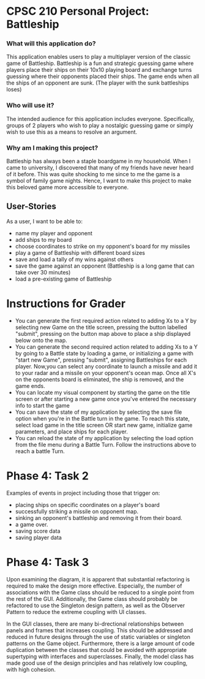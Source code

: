 # CPSC 210 Personal Project: Battleship

### What will this application do?

This application enables users to play a multiplayer version of the classic game of Battleship. Battleship is a fun and
strategic guessing game where players place their ships on their 10x10 playing board and exchange turns guessing where their opponents placed their ships. The game ends when all the ships of an opponent are sunk. (The player with the sunk battleships loses)

### Who will use it?
The intended audience for this application includes everyone. Specifically, groups of 2 players who wish to play a
nostalgic guessing game or simply wish to use this as a means to resolve an argument.

### Why am I making this project?
Battleship has always been a staple boardgame in my household. When I came to university, I discovered that many of my
friends have never heard of it before. This was quite shocking to me since to me the game is a symbol of family game
nights. Hence, I want to make this project to make this beloved game more accessible to everyone.


## User-Stories


As a user, I want to be able to:
- name my player and opponent
- add ships to my board
- choose coordinates to strike on my opponent's board for my missiles
- play a game of Battleship with different board sizes
- save and load a tally of my wins against others
- save the game against an opponent (Battleship is a long game that can take over 30 minutes)
- load a pre-existing game of Battleship

# Instructions for Grader

- You can generate the first required action related to adding Xs to a Y by selecting new Game on the title screen, 
  pressing the button labelled "submit", pressing on the button map above to place a ship displayed below onto the map. 
- You can generate the second required action related to adding Xs to a Y by going to a Battle state by loading a game, 
  or initializing a game with "start new Game", pressing "submit", assigning Battleships for each player.
  Now,you can select any coordinate to launch a missile and add it to your radar and a missile on your opponent's ocean 
  map. Once all X's on the opponents board is eliminated, the ship is removed, and the game ends.
- You can locate my visual component by starting the game on the title screen or after starting a new game once you've 
  entered the necessary info to start the game
- You can save the state of my application by selecting the save file option when you're in the Battle turn in the 
  game. To reach this state, select load game in the title screen OR start new game, initialize game parameters, 
  and place ships for each player. 
- You can reload the state of my application by selecting the load option from the file menu during a Battle Turn. 
  Follow the instructions above to reach a battle Turn.

# Phase 4: Task 2

Examples of events in project including those that trigger on:
- placing ships on specific coordinates on a player's board
- successfully striking a missile on opponent map.
- sinking an opponent's battleship and removing it from their board.
- a game over.
- saving score data
- saving player data

# Phase 4: Task 3

Upon examining the diagram, it is apparent that substantial refactoring is required to make the design more effective.
Especially, the number of associations with the Game class should be reduced to a single point from the rest of the GUI.
Additionally, the Game class should probably be refactored to use the Singleton design pattern, as well as the Observer 
Pattern to reduce the extreme coupling with UI classes. 

In the GUI classes, there are many bi-drectional relationships between panels and frames that increases coupling. This 
should be addressed and reduced in future designs through the use of static variables or singleton patterns on the Game 
object. Furthermore, there is a large amount of code duplication between the classes that could be avoided with 
appropriate supertyping with interfaces and superclasses. Finally, the model class has made good use of the 
design principles and has relatively low coupling, with high cohesion. 